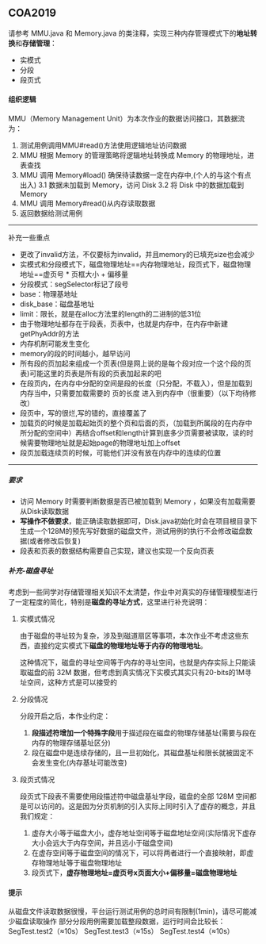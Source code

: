 ## COA2019

请参考 MMU.java 和 Memory.java 的类注释，实现三种内存管理模式下的**地址转换**和**存储管理**：
 - 实模式
 - 分段
 - 段页式




#### 组织逻辑

MMU（Memory Management Unit）为本次作业的数据访问接口，其数据流为：

1. 测试用例调用MMU#read()方法使用逻辑地址访问数据
2. MMU 根据 Memory 的管理策略将逻辑地址转换成 Memory 的物理地址，进表查找
3. MMU 调用 Memory#load() 确保待读数据一定在内存中,(个人的与这个有点出入)
	3.1 数据未加载到 Memory，访问 Disk
	3.2 将 Disk 中的数据加载到 Memory
4. MMU 调用 Memory#read()从内存读取数据
5. 返回数据给测试用例

---
补充一些重点
* 更改了invalid方法，不仅要标为invalid，并且memory的已填充size也会减少
* 实模式和分段模式下，磁盘物理地址==内存物理地址，段页式下，磁盘物理地址==虚页号 * 页框大小 + 偏移量
* 分段模式：segSelector标记了段号
* base：物理基地址
* disk_base：磁盘基地址
* limit：限长，就是在alloc方法里的length的二进制的低31位
* 由于物理地址都存在于段表，页表中，也就是内存中，在内存中新建getPhyAddr的方法
* 内存机制可能发生变化
* memory的段的时间越小，越早访问
* 所有段的页加起来组成一个页表(但是网上说的是每个段对应一个这个段的页表)可能这里的页表是所有段的页表加起来的吧
* 在段页内，在内存中分配的空间是段的长度（只分配，不载入），但是加载到内存当中，只需要加载需要的 页的长度 进入到内存中（很重要）（以下均待修改）
* 段页中，写的很烂,写的错的，直接覆盖了
* 加载页的时候是加载起始页的整个页和后面的页，（加载到所属段的在内存中所分配的空间中）再结合offset和length计算到底多少页需要被读取，读的时候需要物理地址就是起始page的物理地址加上offset
* 段页加载连续页的时候，可能他们并没有放在内存中的连续的位置



---
##### 要求

- 访问 Memory 时需要判断数据是否已被加载到 Memory ，如果没有加载需要从Disk读取数据
- **写操作不做要求**，能正确读取数据即可，Disk.java初始化时会在项目根目录下生成一个128M的预先写好数据的磁盘文件，测试用例的执行不会修改磁盘数据(或者修改后恢复)
- 段表和页表的数据结构需要自己实现，建议也实现一个反向页表




##### 补充-磁盘寻址
考虑到一些同学对存储管理相关知识不太清楚，作业中对真实的存储管理模型进行了一定程度的简化，特别是**磁盘的寻址方式**，这里进行补充说明：

1. 实模式情况

    由于磁盘的寻址较为复杂，涉及到磁道扇区等事项，本次作业不考虑这些东西，直接约定实模式下**磁盘的物理地址等于内存的物理地址**。
	
	这种情况下，磁盘的寻址空间等于内存的寻址空间，也就是内存实际上只能读取磁盘的前 32M 数据，但考虑到真实情况下实模式其实只有20-bits的1M寻址空间，这种方式是可以接受的

2. 分段情况

   分段开启之后，本作业约定：
    
   1. **段描述符增加一个特殊字段**用于描述段在磁盘的物理存储基址(需要与段在内存的物理存储基址区分)
   2. 段在磁盘中是连续存储的，且一旦初始化，其磁盘基址和限长就被固定不会发生变化(内存基址可能改变)

3. 段页式情况

   段页式下段表不需要使用段描述符中磁盘基址字段，磁盘的全部 128M 空间都是可以访问的。这是因为分页机制的引入实际上同时引入了虚存的概念，并且我们规定：

   1. 虚存大小等于磁盘大小，虚存地址空间等于磁盘地址空间(实际情况下虚存大小会远大于内存空间，并且远小于磁盘空间)
   2. 在虚存空间等于磁盘空间的情况下，可以将两者进行一个直接映射，即虚存物理地址等于磁盘物理地址
   3. 段页式下，**虚存物理地址=虚页号x页面大小+偏移量=磁盘物理地址**




#### 提示
从磁盘文件读取数据很慢，平台运行测试用例的总时间有限制(1min)，请尽可能减少磁盘读取操作
部分分段用例需要加载整段数据，运行时间会比较长：
SegTest.test2（≈10s）
SegTest.test3（≈15s）
SegTest.test4（≈10s）